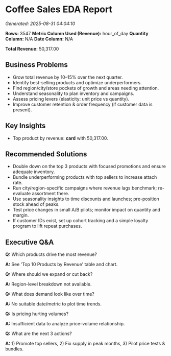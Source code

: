 # Coffee Sales EDA Report

_Generated: 2025-08-31 04:04:10_

**Rows:** 3547
**Metric Column Used (Revenue):** hour_of_day
**Quantity Column:** N/A
**Date Column:** N/A

**Total Revenue:** 50,317.00

## Business Problems
- Grow total revenue by 10–15% over the next quarter.
- Identify best-selling products and optimize underperformers.
- Find region/city/store pockets of growth and areas needing attention.
- Understand seasonality to plan inventory and campaigns.
- Assess pricing levers (elasticity: unit price vs quantity).
- Improve customer retention & order frequency (if customer data is present).

## Key Insights
- Top product by revenue: **card** with 50,317.00.

## Recommended Solutions
- Double down on the top 3 products with focused promotions and ensure adequate inventory.
- Bundle underperforming products with top sellers to increase attach rate.
- Run city/region-specific campaigns where revenue lags benchmark; re-evaluate assortment there.
- Use seasonality insights to time discounts and launches; pre-position stock ahead of peaks.
- Test price changes in small A/B pilots; monitor impact on quantity and margin.
- If customer IDs exist, set up cohort tracking and a simple loyalty program to lift repeat purchases.

## Executive Q&A
**Q:** Which products drive the most revenue?

**A:** See 'Top 10 Products by Revenue' table and chart.

**Q:** Where should we expand or cut back?

**A:** Region-level breakdown not available.

**Q:** What does demand look like over time?

**A:** No suitable date/metric to plot time trends.

**Q:** Is pricing hurting volumes?

**A:** Insufficient data to analyze price–volume relationship.

**Q:** What are the next 3 actions?

**A:** 1) Promote top sellers, 2) Fix supply in peak months, 3) Pilot price tests & bundles.
